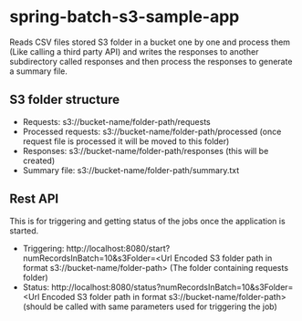 # spring-batch-s3-sample-app
Reads CSV files stored S3 folder in a bucket one by one and process them (Like calling a third party API) and writes the responses to another subdirectory called responses and then process the responses to generate a summary file.
## S3 folder structure
* Requests: s3://bucket-name/folder-path/requests
* Processed requests: s3://bucket-name/folder-path/processed (once request file is processed it will be moved to this folder)
* Responses: s3://bucket-name/folder-path/responses (this will be created)
* Summary file: s3://bucket-name/folder-path/summary.txt
## Rest API
This is for triggering and getting status of the jobs once the application is started.
* Triggering: http://localhost:8080/start?numRecordsInBatch=10&s3Folder=<Url Encoded S3 folder path in format s3://bucket-name/folder-path> (The folder containing requests folder)
* Status: http://localhost:8080/status?numRecordsInBatch=10&s3Folder=<Url Encoded S3 folder path in format s3://bucket-name/folder-path> (should be called with same parameters used for triggering the job)
